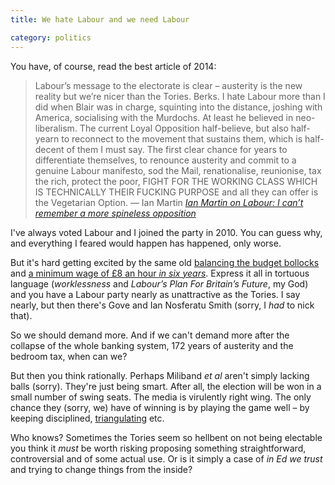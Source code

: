 ```yaml
---
title: We hate Labour and we need Labour

category: politics
---
```


You have, of course, read the best article of 2014:

> Labour’s message to the electorate is clear – austerity is the new reality but we’re nicer than the Tories. Berks. I hate Labour more than I did when Blair was in charge, squinting into the distance, joshing with America, socialising with the Murdochs. At least he believed in neo-liberalism. The current Loyal Opposition half-believe, but also half-yearn to reconnect to the movement that sustains them, which is half-decent of them I must say. The first clear chance for years to differentiate themselves, to renounce austerity and commit to a genuine Labour manifesto, sod the Mail, renationalise, reunionise, tax the rich, protect the poor, FIGHT FOR THE WORKING CLASS WHICH IS TECHNICALLY THEIR FUCKING PURPOSE and all they can offer is the Vegetarian Option. &#8212; Ian Martin <cite><a href="http://www.theguardian.com/politics/2014/sep/23/ian-martin-labour-conference-thick-of-it">Ian Martin on Labour: I can’t remember a more spineless opposition</a></cite>

I've always voted Labour and I joined the party in 2010. You can guess why, and everything I feared would happen has happened, only worse.

But it's hard getting excited by the same old <a href="http://0.0.0.0:4000/2014/07/households-deficits-and-belief/">balancing the budget bollocks</a> and <a href="/2014/09/minimum-wage-legalises-low-pay/">a minimum wage of &pound;8 an hour _in six years_</a>. Express it all in tortuous language (_worklessness_ and _Labour’s Plan For Britain’s Future_, my God) and you have a Labour party nearly as unattractive as the Tories. I say nearly, but then there's Gove and Ian Nosferatu Smith (sorry, I _had_ to nick that).

So we should demand more. And if we can't demand more after the collapse of the whole banking system, 172 years of austerity and the bedroom tax, when can we?

But then you think rationally. Perhaps Miliband _et al_ aren't simply lacking balls (sorry). They're just being smart. After all, the election will be won in a small number of swing seats. The media is virulently right wing. The only chance they (sorry, we) have of winning is by playing the game well &#8211; by keeping disciplined, <a href="http://en.wikipedia.org/wiki/Triangulation_%28politics%29">triangulating</a> etc.

Who knows? Sometimes the Tories seem so hellbent on not being electable you think it _must_ be worth risking proposing something straightforward, controversial and of some actual use. Or is it simply a case of _in Ed we trust_ and trying to change things from  the inside?
